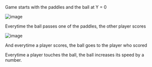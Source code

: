 Game starts with the paddles and the ball at Y = 0 

![image](https://github.com/user-attachments/assets/075cc085-422a-49e3-9da3-196b638c39e3)

Everytime the ball passes one of the paddles, the other player scores

![image](https://github.com/user-attachments/assets/652a514d-14a5-41fe-b636-ea8320cbb61c)

And everytime a player scores, the ball goes to the player who scored

Everytime a player touches the ball, the ball increases its speed by a number.

